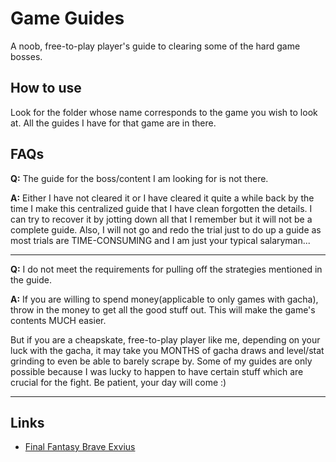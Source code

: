 # Game Guides
A noob, free-to-play player's guide to clearing some of the hard game bosses.

## How to use
Look for the folder whose name corresponds to the game you wish to look at. All the guides I have for that game are in there.

## FAQs
**Q:** The guide for the boss/content I am looking for is not there.  

**A:** Either I have not cleared it or I have cleared it quite a while back by the time I make this centralized guide that I have clean forgotten the details. I can try to recover it by jotting down all that I remember but it will not be a complete guide. Also, I will not go and redo the trial just to do up a guide as most trials are TIME-CONSUMING and I am just your typical salaryman...
- - -
**Q:** I do not meet the requirements for pulling off the strategies mentioned in the guide.  

**A:** If you are willing to spend money(applicable to only games with gacha), throw in the money to get all the good stuff out. This will make the game's contents MUCH easier.  

But if you are a cheapskate, free-to-play player like me, depending on your luck with the gacha, it may take you MONTHS of gacha draws and level/stat grinding to even be able to barely scrape by. Some of my guides are only possible because I was lucky to happen to have certain stuff which are crucial for the fight. Be patient, your day will come :)
- - -

## Links
* [Final Fantasy Brave Exvius](FFBE/README.md)